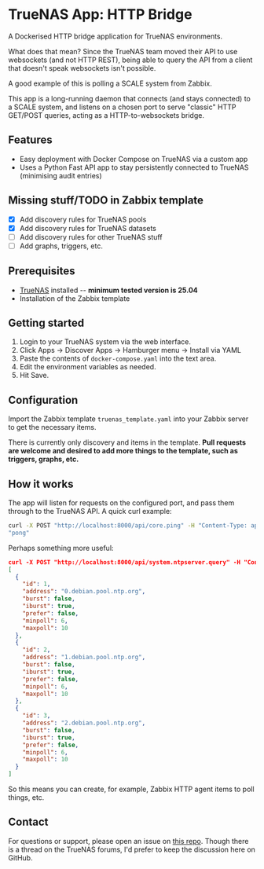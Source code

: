 # TrueNAS App: HTTP Bridge

A Dockerised HTTP bridge application for TrueNAS environments.

What does that mean? Since the TrueNAS team moved their API to use websockets (and not HTTP REST), being able to query
the API from a client that doesn't speak websockets isn't possible.

A good example of this is polling a SCALE system from Zabbix.

This app is a long-running daemon that connects (and stays connected) to a SCALE system, and listens on a chosen port
to serve "classic" HTTP GET/POST queries, acting as a HTTP-to-websockets bridge.

## Features

- Easy deployment with Docker Compose on TrueNAS via a custom app
- Uses a Python Fast API app to stay persistently connected to TrueNAS (minimising audit entries)

## Missing stuff/TODO in Zabbix template
- [X] Add discovery rules for TrueNAS pools
- [X] Add discovery rules for TrueNAS datasets
- [ ] Add discovery rules for other TrueNAS stuff
- [ ] Add graphs, triggers, etc.

## Prerequisites

- [TrueNAS](https://www.truenas.com/) installed -- **minimum tested version is 25.04**
- Installation of the Zabbix template

## Getting started

1. Login to your TrueNAS system via the web interface.
2. Click Apps -> Discover Apps -> Hamburger menu -> Install via YAML
3. Paste the contents of `docker-compose.yaml` into the text area.
4. Edit the environment variables as needed.
5. Hit Save.

## Configuration

Import the Zabbix template `truenas_template.yaml` into your Zabbix server to get the necessary items.

There is currently only discovery and items in the template.  **Pull requests are welcome and desired to add more things
to the template, such as triggers, graphs, etc.**

## How it works
The app will listen for requests on the configured port, and pass them through to the TrueNAS API. A quick curl
example:

```bash
curl -X POST "http://localhost:8000/api/core.ping" -H "Content-Type: application/json" -u "username:password" -d '{}'
"pong"
```

Perhaps something more useful:

```json
curl -X POST "http://localhost:8000/api/system.ntpserver.query" -H "Content-Type: application/json" -u "username:password" -d '{}' -s | jq .
[
  {
    "id": 1,
    "address": "0.debian.pool.ntp.org",
    "burst": false,
    "iburst": true,
    "prefer": false,
    "minpoll": 6,
    "maxpoll": 10
  },
  {
    "id": 2,
    "address": "1.debian.pool.ntp.org",
    "burst": false,
    "iburst": true,
    "prefer": false,
    "minpoll": 6,
    "maxpoll": 10
  },
  {
    "id": 3,
    "address": "2.debian.pool.ntp.org",
    "burst": false,
    "iburst": true,
    "prefer": false,
    "minpoll": 6,
    "maxpoll": 10
  }
]
```

So this means you can create, for example, Zabbix HTTP agent items to poll things, etc.

## Contact

For questions or support, please open an issue on [this repo](https://github.com/lingfish/truenas-http-bridge/issues).
Though there is a thread on the TrueNAS forums, I'd prefer to keep the discussion here on GitHub.

